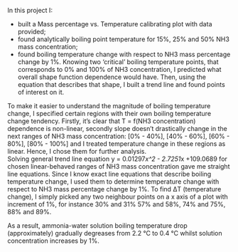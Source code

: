   In this project I:
  - built a Mass percentage vs. Temperature calibrating plot with data provided;
  - found analytically boiling point temperature for 15%, 25% and 50% NH3 mass concentration;
  - found boiling temperature change with respect to NH3 mass percentage change by 1%. 
  Knowing two ‘critical’ boiling temperature points, that corresponds to 0% and 100% of NH3 concentration, I predicted what overall shape
function dependence would have. Then, using the equation that describes that shape, I built a trend line and found points of interest on it.

  To make it easier to understand the magnitude of boiling temperature change, I specified certain regions with their own boiling 
temperature change tendency. Firstly, it’s clear that T = f(NH3 concentration) dependence is non-linear, secondly slope doesn’t drastically change 
in the next ranges of NH3 mass concentration: [0% - 40%], [40% - 60%], [60% - 80%], [80% - 100%] and I treated temperature change in these regions as linear. 
Hence, I chose them for further analysis.  
  Solving general trend line equation y = 0.01297*x^2 - 2.7251*x +109.0689 for chosen linear-behaved ranges of NH3 mass concentration gave me straight line equations.
Since I know exact line equations that describe boiling temperature change, I used them to determine temperature change with respect to NH3 mass percentage change by 1%.
To find ΔT (temperature change), I simply picked any two neighbour points on a x axis of a plot with increment of 1%, for instance 30% and 31% 57% and 58%, 74% and 
75%, 88% and 89%.

  As a result, ammonia-water solution boiling temperature drop (approximately) gradually degreases from 2.2 °C to 0.4 °C whilst solution concentration increases by 1%.
